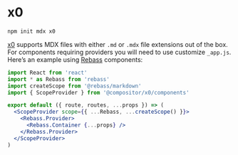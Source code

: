 # x0

```shell
npm init mdx x0
```

[x0][] supports MDX files with either `.md` or `.mdx` file extensions out of
the box.
For components requiring providers you will need to use customize `_app.js`.
Here’s an example using [Rebass][] components:

```jsx
import React from 'react'
import * as Rebass from 'rebass'
import createScope from '@rebass/markdown'
import { ScopeProvider } from '@compositor/x0/components'

export default ({ route, routes, ...props }) => (
  <ScopeProvider scope={{ ...Rebass, ...createScope() }}>
    <Rebass.Provider>
      <Rebass.Container {...props} />
    </Rebass.Provider>
  </ScopeProvider>
)
```

[x0]: https://compositor.io/x0

[rebass]: https://jxnblk.com/rebass
